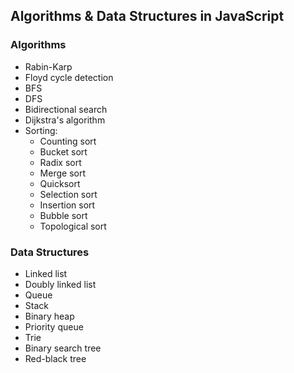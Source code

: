 
## Algorithms & Data Structures in JavaScript

### Algorithms

* Rabin-Karp 
* Floyd cycle detection
* BFS
* DFS
* Bidirectional search
* Dijkstra's algorithm
* Sorting:
  * Counting sort
  * Bucket sort
  * Radix sort
  * Merge sort
  * Quicksort
  * Selection sort
  * Insertion sort
  * Bubble sort
  * Topological sort

### Data Structures

* Linked list
* Doubly linked list
* Queue
* Stack
* Binary heap
* Priority queue
* Trie
* Binary search tree
* Red-black tree

